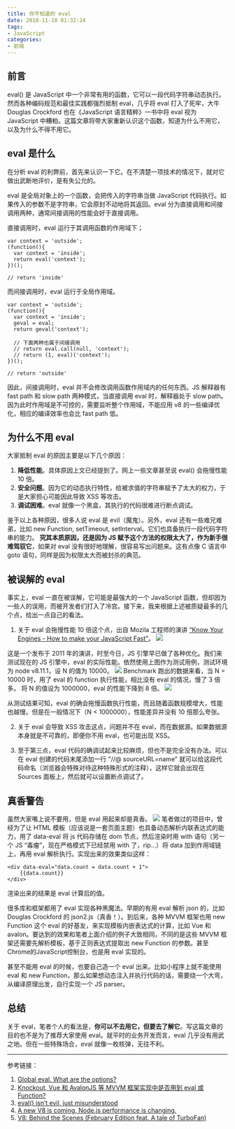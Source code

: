 ```yaml
---
title: 你不知道的 eval
date: 2018-11-18 01:32:24
tags:
- JavaScript
categories:
- 前端
---
```

## 前言
eval() 是 JavaScript 中一个非常有用的函数，它可以一段代码字符串动态执行。然而各种编码规范和最佳实践都强烈抵制 eval，几乎将 eval 打入了死牢，大牛 Douglas Crockford 也在《JavaScript 语言精粹》一书中将 eval 视为 JavaScript 中糟粕。这篇文章将带大家重新认识这个函数，知道为什么不用它，以及为什么不得不用它。

## eval 是什么
在分析 eval 的利弊前，首先来认识一下它。在不清楚一项技术的情况下，就对它做出武断地评价，是有失公允的。 

eval 是全局对象上的一个函数，会把传入的字符串当做 JavaScript 代码执行。如果传入的参数不是字符串，它会原封不动地将其返回。eval 分为直接调用和间接调用两种，通常间接调用的性能会好于直接调用。

直接调用时，eval 运行于其调用函数的作用域下；
```
var context = 'outside';
(function(){
  var context = 'inside';
  return eval('context');
})();

// return 'inside'
```
而间接调用时，eval 运行于全局作用域。
```
var context = 'outside';
(function(){
  var context = 'inside';
  geval = eval;
  return geval('context');
  
  // 下面两种也属于间接调用
  // return eval.call(null, 'context');
  // return (1, eval)('context');
})();

// return 'outside'
```
因此，间接调用时，eval 并不会修改调用函数作用域内的任何东西。JS 解释器有 fast path 和 slow path 两种模式，当直接调用 eval 时，解释器处于 slow path。因为此时作用域是不可控的，需要监听整个作用域，不能应用 v8 的一些编译优化，相应的编译效率也会比 fast path 低。


## 为什么不用 eval
大家抵制 eval 的原因主要是以下几个原因：

1. **降低性能**。具体原因上文已经提到了。网上一些文章甚至说 eval() 会拖慢性能 10 倍。
2. **安全问题**。因为它的动态执行特性，给被求值的字符串赋予了太大的权力，于是大家担心可能因此导致 XSS 等攻击。
3. **调试困难**。eval 就像一个黑盒，其执行的代码很难进行断点调试。

鉴于以上各种原因，很多人说 eval 是 evil（魔鬼）。另外，eval 还有一些难兄难弟，比如 new Function, setTimeout, setInterval。它们也具备执行一段代码字符串的能力。
**究其本质原因，还是因为 JS 赋予这个方法的权限太大了，作为新手很难驾驭它**，如果对 eval 没有很好地理解，很容易写出问题来。这有点像 C 语言中 goto 语句，同样是因为权限太大而被封杀的典范。

## 被误解的 eval
事实上，eval 一直在被误解，它可能是最强大的一个 JavaScript 函数，但却因为一些人的误用，而被开发者们打入了冷宫。接下来，我来根据上述被质疑最多的几个点，给出一点自己的看法。

1. 关于 eval 会拖慢性能 10 倍这个点，出自 Mozila 工程师的演讲 [“Know Your Engines - How to make your JavaScript Fast”](https://www.slideshare.net/newmovie/know-yourengines-velocity2011/4-lost_in_an_instantfunction_f)。
![](https://mares.oss-cn-qingdao.aliyuncs.com/blog/%E4%BD%A0%E4%B8%8D%E7%9F%A5%E9%81%93%E7%9A%84eval/192464-97e5c8ab319630c3.png)

这是一个发布于 2011 年的演讲，时至今日，JS 引擎早已做了各种优化。我们来测试现在的 JS 引擎中，eval 的实际性能。依然使用上图作为测试用例，测试环境为 node v8.11.1，设 N 的值为 10000。
![](https://mares.oss-cn-qingdao.aliyuncs.com/blog/%E4%BD%A0%E4%B8%8D%E7%9F%A5%E9%81%93%E7%9A%84eval/192464-fc057b2bb1edb308.png)
Benchmark 跑出的数据来看，当 N = 10000 时，用了 eval 的 function 执行性能，相比没有 eval 的情况，慢了 3 倍多。
将 N 的值设为 1000000，eval 的性能下降到 8 倍。
![](https://mares.oss-cn-qingdao.aliyuncs.com/blog/%E4%BD%A0%E4%B8%8D%E7%9F%A5%E9%81%93%E7%9A%84eval/192464-a6970c681b262f83.png)

从测试结果可知，eval 的确会拖慢函数执行性能，而且随着函数规模增大，性能也越慢。但是在一般情况下（N < 1000000），性能差异并没有 10 倍那么夸张。

2. 关于 eval 会导致 XSS 攻击这点，问题并不在 eval，而在数据源。如果数据源本身就是不可靠的，即便你不用 eval，也可能出现 XSS。

3. 至于第三点，eval 代码的确调试起来比较麻烦，但也不是完全没有办法。可以在 eval 创建的代码末尾添加一行 "//@ sourceURL=name" 就可以给这段代码命名（浏览器会特殊对待这种特殊形式的注释），这样它就会出现在 Sources 面板上，然后就可以设置断点调试了。


## 真香警告
虽然大家嘴上说不要用，但是 eval 用起来却是真香。
![](https://mares.oss-cn-qingdao.aliyuncs.com/blog/%E4%BD%A0%E4%B8%8D%E7%9F%A5%E9%81%93%E7%9A%84eval/192464-714d2a5fc4462fe0.png)
笔者做过的项目中，曾经为了让 HTML 模板（应该说是一套页面主题）也具备动态解析内联表达式的能力，用了 data-eval 将 js 代码存储在 dom 节点，然后渲染时用 with 语句（另一个 JS “毒瘤”，现在严格模式下已经禁用 with 了，rip...）将 data 加到作用域链上，再用 eval 解析执行。实现出来的效果类似这样：
```
<div data-eval="data.count = data.count + 1">
    {{data.count}}
</div>
```
渲染出来的结果是 eval 计算后的值。

很多库和框架都用了 eval 实现各种黑魔法。早期的有用 eval 解析 json 的，比如 Douglas Crockford 的 json2.js（真香！）。到后来，各种 MVVM 框架也用 new Function 这个 eval 的好基友，来实现模板内嵌表达式的计算，比如 Vue 和 avalon。要达到的效果和笔者上面介绍的例子大致相同，不同的是这些 MVVM 框架还需要先解析模板，基于正则表达式提取出 new Function 的参数。甚至Chrome的JavaScript控制台，也是用 eval 实现的。

甚至不能用 eval 的时候，也要自己造一个 eval 出来。比如小程序上就不能使用 eval 和 new Function，那么如果想动态注入并执行代码的话，需要绕一个大弯，从编译原理出发，自行实现一个 JS parser。

## 总结
关于 eval，笔者个人的看法是，**你可以不去用它，但要去了解它**。写这篇文章的目的也不是为了推荐大家使用 eval。就平时的业务开发而言，eval 几乎没有用武之地。但在一些特殊场合，eval 就像一枚核弹，无往不利。

-------
参考链接：

1. [Global eval. What are the options?](http://perfectionkills.com/global-eval-what-are-the-options/)
2. [Knockout, Vue 和 AvalonJS 等 MVVM 框架实现中是否用到 eval 或 Function?](https://www.zhihu.com/question/29743491)
3. [eval() isn’t evil, just misunderstood](https://humanwhocodes.com/blog/2013/06/25/eval-isnt-evil-just-misunderstood/)
4. [A new V8 is coming, Node.js performance is changing.](https://github.com/davidmarkclements/v8-perf)
5. [V8: Behind the Scenes (February Edition feat. A tale of TurboFan)](http://benediktmeurer.de/2017/03/01/v8-behind-the-scenes-february-edition/)


